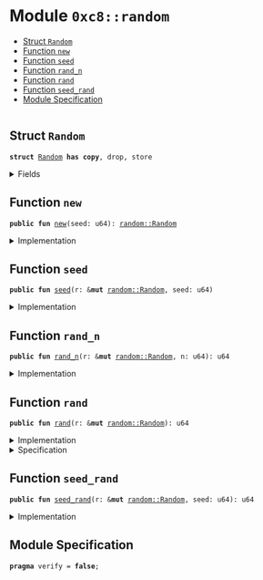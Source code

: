 
<a name="0xc8_random"></a>

# Module `0xc8::random`



-  [Struct `Random`](#0xc8_random_Random)
-  [Function `new`](#0xc8_random_new)
-  [Function `seed`](#0xc8_random_seed)
-  [Function `rand_n`](#0xc8_random_rand_n)
-  [Function `rand`](#0xc8_random_rand)
-  [Function `seed_rand`](#0xc8_random_seed_rand)
-  [Module Specification](#@Module_Specification_0)


<pre><code></code></pre>



<a name="0xc8_random_Random"></a>

## Struct `Random`



<pre><code><b>struct</b> <a href="random.md#0xc8_random_Random">Random</a> <b>has</b> <b>copy</b>, drop, store
</code></pre>



<details>
<summary>Fields</summary>


<dl>
<dt>
<code>seed: u64</code>
</dt>
<dd>

</dd>
</dl>


</details>

<a name="0xc8_random_new"></a>

## Function `new`



<pre><code><b>public</b> <b>fun</b> <a href="random.md#0xc8_random_new">new</a>(seed: u64): <a href="random.md#0xc8_random_Random">random::Random</a>
</code></pre>



<details>
<summary>Implementation</summary>


<pre><code><b>public</b> <b>fun</b> <a href="random.md#0xc8_random_new">new</a>(seed: u64): <a href="random.md#0xc8_random_Random">Random</a> {
    <a href="random.md#0xc8_random_Random">Random</a> {
        seed
    }
}
</code></pre>



</details>

<a name="0xc8_random_seed"></a>

## Function `seed`



<pre><code><b>public</b> <b>fun</b> <a href="random.md#0xc8_random_seed">seed</a>(r: &<b>mut</b> <a href="random.md#0xc8_random_Random">random::Random</a>, seed: u64)
</code></pre>



<details>
<summary>Implementation</summary>


<pre><code><b>public</b> <b>fun</b> <a href="random.md#0xc8_random_seed">seed</a>(r: &<b>mut</b> <a href="random.md#0xc8_random_Random">Random</a>, seed: u64) {
    r.seed = ((((r.seed <b>as</b> u128) + (seed <b>as</b> u128) & 0x0000000000000000ffffffffffffffff)) <b>as</b> u64)
}
</code></pre>



</details>

<a name="0xc8_random_rand_n"></a>

## Function `rand_n`



<pre><code><b>public</b> <b>fun</b> <a href="random.md#0xc8_random_rand_n">rand_n</a>(r: &<b>mut</b> <a href="random.md#0xc8_random_Random">random::Random</a>, n: u64): u64
</code></pre>



<details>
<summary>Implementation</summary>


<pre><code><b>public</b> <b>fun</b> <a href="random.md#0xc8_random_rand_n">rand_n</a>(r: &<b>mut</b> <a href="random.md#0xc8_random_Random">Random</a>, n: u64): u64 {
    r.seed = ((((9223372036854775783u128 * ((r.seed <b>as</b> u128) + 999983)) &gt;&gt; 1) & 0x0000000000000000ffffffffffffffff) <b>as</b> u64);
    r.seed % n
}
</code></pre>



</details>

<a name="0xc8_random_rand"></a>

## Function `rand`



<pre><code><b>public</b> <b>fun</b> <a href="random.md#0xc8_random_rand">rand</a>(r: &<b>mut</b> <a href="random.md#0xc8_random_Random">random::Random</a>): u64
</code></pre>



<details>
<summary>Implementation</summary>


<pre><code><b>public</b> <b>fun</b> <a href="random.md#0xc8_random_rand">rand</a>(r: &<b>mut</b> <a href="random.md#0xc8_random_Random">Random</a>): u64 {
    r.seed = ((((9223372036854775783u128 * ((r.seed <b>as</b> u128)) + 999983) &gt;&gt; 1) & 0x0000000000000000ffffffffffffffff) <b>as</b> u64);
    r.seed
}
</code></pre>



</details>

<details>
<summary>Specification</summary>



<pre><code><b>pragma</b> opaque;
</code></pre>



</details>

<a name="0xc8_random_seed_rand"></a>

## Function `seed_rand`



<pre><code><b>public</b> <b>fun</b> <a href="random.md#0xc8_random_seed_rand">seed_rand</a>(r: &<b>mut</b> <a href="random.md#0xc8_random_Random">random::Random</a>, seed: u64): u64
</code></pre>



<details>
<summary>Implementation</summary>


<pre><code><b>public</b> <b>fun</b> <a href="random.md#0xc8_random_seed_rand">seed_rand</a>(r: &<b>mut</b> <a href="random.md#0xc8_random_Random">Random</a>, seed: u64): u64 {


    r.seed = ((((r.seed <b>as</b> u128) + (seed <b>as</b> u128) & 0x0000000000000000ffffffffffffffff)) <b>as</b> u64);
    r.seed = (((9223372036854775783u128 * ((r.seed <b>as</b> u128) + 999983) &gt;&gt; 1) & 0x0000000000000000ffffffffffffffff) <b>as</b> u64);
    r.seed
}
</code></pre>



</details>

<a name="@Module_Specification_0"></a>

## Module Specification



<pre><code><b>pragma</b> verify = <b>false</b>;
</code></pre>
